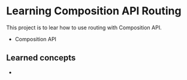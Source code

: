 # Learning Composition API Routing

This project is to lear how to use routing with Composition API.

- Composition API

## Learned concepts

-
